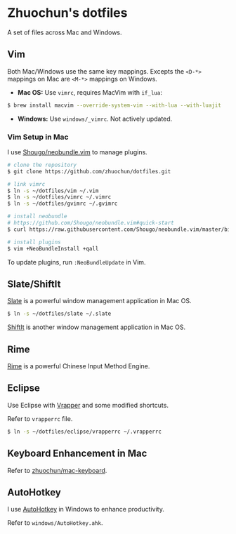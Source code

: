 # Zhuochun's dotfiles

A set of files across Mac and Windows.

## Vim

Both Mac/Windows use the same key mappings. Excepts the `<D-*>` mappings on Mac are `<M-*>` mappings on Windows.

- **Mac OS:** Use `vimrc`, requires MacVim with `if_lua`:

``` bash
$ brew install macvim --override-system-vim --with-lua --with-luajit
```

- **Windows:** Use `windows/_vimrc`. Not actively updated.

### Vim Setup in Mac

I use [Shougo/neobundle.vim](https://github.com/Shougo/neobundle.vim) to manage plugins.

``` bash
# clone the repository
$ git clone https://github.com/zhuochun/dotfiles.git

# link vimrc
$ ln -s ~/dotfiles/vim ~/.vim
$ ln -s ~/dotfiles/vimrc ~/.vimrc
$ ln -s ~/dotfiles/gvimrc ~/.gvimrc

# install neobundle
# https://github.com/Shougo/neobundle.vim#quick-start
$ curl https://raw.githubusercontent.com/Shougo/neobundle.vim/master/bin/install.sh | sh

# install plugins
$ vim +NeoBundleInstall +qall
```

To update plugins, run `:NeoBundleUpdate` in Vim.

## Slate/ShiftIt

[Slate](https://github.com/jigish/slate) is a powerful window management application in Mac OS.

``` bash
$ ln -s ~/dotfiles/slate ~/.slate
```

[ShiftIt](https://github.com/fikovnik/ShiftIt) is another window management application in Mac OS.

## Rime

[Rime](https://github.com/rime) is a powerful Chinese Input Method Engine.

## Eclipse

Use Eclipse with [Vrapper](http://vrapper.sourceforge.net/) and some modified shortcuts.

Refer to `vrapperrc` file.

``` bash
$ ln -s ~/dotfiles/eclipse/vrapperrc ~/.vrapperrc
```

## Keyboard Enhancement in Mac

Refer to [zhuochun/mac-keyboard](https://github.com/zhuochun/mac-keyboard).

## AutoHotkey

I use [AutoHotkey](http://ahkscript.org/) in Windows to enhance productivity.

Refer to `windows/AutoHotkey.ahk`.
